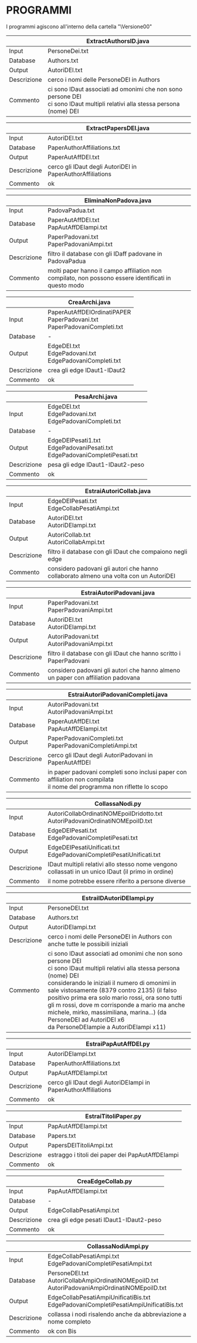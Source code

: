 # PROGRAMMI

I programmi agiscono all'interno della cartella "\Versione00"

||ExtractAuthorsID.java|
|-|-|
|Input|PersoneDei.txt|
|Database|Authors.txt|
|Output|AutoriDEI.txt|
|Descrizione|cerco i nomi delle PersoneDEI in Authors|
|Commento|ci sono IDaut associati ad omonimi che non sono persone DEI<br/> ci sono IDaut multipli relativi alla stessa persona (nome) DEI|

||ExtractPapersDEI.java|
|-|-|
|Input|AutoriDEI.txt|
|Database|PaperAuthorAffiliations.txt|
|Output|PaperAutAffDEI.txt|
|Descrizione|cerco gli IDaut degli AutoriDEI in PaperAuthorAffiliations|
|Commento|ok|

||EliminaNonPadova.java|
|-|-|
|Input|PadovaPadua.txt|
|Database|PaperAutAffDEI.txt<br/> PapAutAffDEIampi.txt|
|Output|PaperPadovani.txt<br/> PaperPadovaniAmpi.txt|
|Descrizione|filtro il database con gli IDaff padovane in PadovaPadua|
|Commento|molti paper hanno il campo affiliation non compilato, non possono essere identificati in questo modo|

||CreaArchi.java|
|-|-|
|Input|PaperAutAffDEIOrdinatiPAPER<br/> PaperPadovani.txt<br/> PaperPadovaniCompleti.txt|
|Database|-|
|Output|EdgeDEI.txt<br/> EdgePadovani.txt<br/> EdgePadovaniCompleti.txt|
|Descrizione|crea gli edge IDaut1-IDaut2 |
|Commento|ok|
    
||PesaArchi.java|
|-|-|
|Input|EdgeDEI.txt<br/> EdgePadovani.txt<br/> EdgePadovaniCompleti.txt|
|Database|-|
|Output|EdgeDEIPesati1.txt<br/> EdgePadovaniPesati.txt<br/> EdgePadovaniCompletiPesati.txt|
|Descrizione|pesa gli edge IDaut1-IDaut2-peso|
|Commento|ok|

||EstraiAutoriCollab.java|
|-|-|
|Input|EdgeDEIPesati.txt<br/> EdgeCollabPesatiAmpi.txt|
|Database|AutoriDEI.txt<br/> AutoriDEIampi.txt|
|Output|AutoriCollab.txt<br/> AutoriCollabAmpi.txt|
|Descrizione|filtro il database con gli IDaut che compaiono negli edge|
|Commento|considero padovani gli autori che hanno collaborato almeno una volta con un AutoriDEI|

||EstraiAutoriPadovani.java|
|-|-|
|Input|PaperPadovani.txt<br/> PaperPadovaniAmpi.txt|
|Database|AutoriDEI.txt<br/> AutoriDEIampi.txt|
|Output|AutoriPadovani.txt<br/> AutoriPadovaniAmpi.txt|
|Descrizione|filtro il database con gli IDaut che hanno scritto i PaperPadovani|
|Commento|considero padovani gli autori che hanno almeno un paper con affiliation padovana|

||EstraiAutoriPadovaniCompleti.java|
|-|-|
|Input|AutoriPadovani.txt<br/> AutoriPadovaniAmpi.txt|
|Database|PaperAutAffDEI.txt<br/> PapAutAffDEIampi.txt|
|Output|PaperPadovaniCompleti.txt<br/> PaperPadovaniCompletiAmpi.txt|
|Descrizione|cerco gli IDaut degli AutoriPadovani in PaperAutAffDEI|
|Commento|in paper padovani completi sono inclusi paper con affiliation non compilata<br/> il nome del programma non riflette lo scopo|

||CollassaNodi.py|
|-|-|
|Input|AutoriCollabOrdinatiNOMEpoiIDridotto.txt<br/> AutoriPadovaniOrdinatiNOMEpoiID.txt|
|Database|EdgeDEIPesati.txt<br/> EdgePadovaniCompletiPesati.txt|
|Output|EdgeDEIPesatiUnificati.txt<br/> EdgePadovaniCompletiPesatiUnificati.txt|
|Descrizione|IDaut multipli relativi allo stesso nome vengono collassati in un unico IDaut (il primo in ordine)|
|Commento|il nome potrebbe essere riferito a persone diverse<br/>|

||EstraiIDAutoriDEIampi.py|
|-|-|
|Input|PersoneDEI.txt|
|Database|Authors.txt|
|Output|AutoriDEIampi.txt|
|Descrizione|cerco i nomi delle PersoneDEI in Authors con anche tutte le possibili iniziali|
|Commento|ci sono IDaut associati ad omonimi che non sono persone DEI<br/> ci sono IDaut multipli relativi alla stessa persona (nome) DEI<br/> considerando le iniziali il numero di omonimi in sale vistosamente (8379 contro 2135) (il falso positivo prima era solo mario rossi, ora sono tutti gli m rossi, dove m corrisponde a mario ma anche michele, mirko, massimiliana, marina...) (da PersoneDEI ad AutoriDEI x6<br/> da PersoneDEIampie a AutoriDEIampi x11)|

||EstraiPapAutAffDEI.py|
|-|-|
|Input|AutoriDEIampi.txt|
|Database|PaperAuthorAffiliations.txt|
|Output|PapAutAffDEIampi.txt|
|Descrizione|cerco gli IDaut degli AutoriDEIampi in PaperAuthorAffiliations|
|Commento|ok|

||EstraiTitoliPaper.py|
|-|-|
|Input|PapAutAffDEIampi.txt|
|Database|Papers.txt|
|Output|PapersDEITitoliAmpi.txt|
|Descrizione|estraggo i titoli dei paper dei PapAutAffDEIampi|
|Commento|ok|

||CreaEdgeCollab.py|
|-|-|
|Input|PapAutAffDEIampi.txt|
|Database|-|
|Output|EdgeCollabPesatiAmpi.txt|
|Descrizione|crea gli edge pesati IDaut1-IDaut2-peso|
|Commento|ok|

||CollassaNodiAmpi.py|
|-|-|
|Input|EdgeCollabPesatiAmpi.txt<br/> EdgePadovaniCompletiPesatiAmpi.txt|
|Database|PersoneDEI.txt<br/> AutoriCollabAmpiOrdinatiNOMEpoiID.txt<br/> AutoriPadovaniAmpiOrdinatiNOMEpoiID.txt|
|Output|EdgeCollabPesatiAmpiUnificatiBis.txt<br/> EdgePadovaniCompletiPesatiAmpiUnificatiBis.txt|
|Descrizione|collassa i nodi risalendo anche da abbreviazione a nome completo|
|Commento|ok con Bis|

